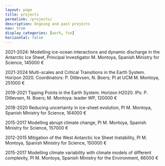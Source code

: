 ```yaml
---
layout: page
title: projects
permalink: /projects/
description: Ongoing and past projects
nav: true
display_categories: [work, fun]
horizontal: false
---
```


<p>
2021-2024:  Modelling  ice-ocean interactions and dynamic discharge in the Antarctic Ice Sheet, Principal Investigator  M. Montoya, Spanish Ministry for Science, 145000 €
</p>

<p>
2021-2024  Multi-scales and Critical Transitions in the Earth System. Horizon 2020. Coordinators: P. Ditlevsen, N. Boers;  PI at UCM M. Montoya, 251000 €       
</p>

<p>
2019-2021		Tipping Points in the Earth System. Horizon H2020. IPs: P. Ditlevsen, N. Boers; M. Montoya: leader WP, 120000 €
</p>


<p>
2018-2020		Reducing uncertainty in ice-sheet evolution, PI M. Montoya, Spanish Ministry for Science, 164000 €
</p>


<p>
2015-2017	Modelling abrupt climate change, PI M. Montoya, Spanish Ministry for Science, 157000 €
</p>

<p>
2012-2015	Mitigation of the West Antarctic Ice Sheet Instability, PI M. Montoya, Spanish Ministry for Science, 150000 €
</p>

<p>
2015-2017	Modelling climate variability with climate models of different complexity, PI M. Montoya, Spanish Ministry for the Environment, 66000 €
</p>
